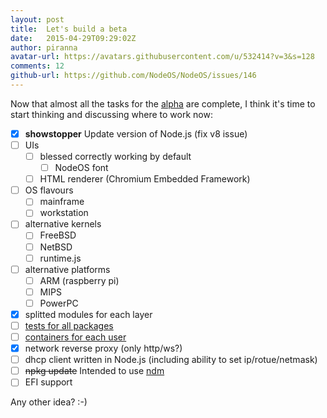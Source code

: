 ```yaml
---
layout: post
title:  Let's build a beta
date:   2015-04-29T09:29:02Z
author: piranna
avatar-url: https://avatars.githubusercontent.com/u/532414?v=3&s=128
comments: 12
github-url: https://github.com/NodeOS/NodeOS/issues/146
---
```

Now that almost all the tasks for the [alpha](https://github.com/NodeOS/NodeOS/issues/37) are complete, I think it's time to start thinking and discussing where to work now:
- [x] **showstopper** Update version of Node.js (fix v8 issue)
- [ ] UIs
  - [ ] blessed correctly working by default
    - [ ] NodeOS font
  - [ ] HTML renderer (Chromium Embedded Framework)
- [ ] OS flavours
  - [ ] mainframe
  - [ ] workstation
- [ ] alternative kernels
  - [ ] FreeBSD
  - [ ] NetBSD
  - [ ] runtime.js
- [ ] alternative platforms
  - [ ] ARM (raspberry pi)
  - [ ] MIPS
  - [ ] PowerPC
- [x] splitted modules for each layer
- [ ] [tests for all packages](https://github.com/NodeOS/NodeOS/issues/75)
- [ ] [containers for each user](http://docs.docker.com/articles/security/)
- [x] network reverse proxy (only http/ws?)
- [ ] dhcp client written in Node.js (including ability to set ip/rotue/netmask)
- [ ] ~~npkg update~~ Intended to use [ndm](https://github.com/npm/ndm)
- [ ] EFI support

Any other idea? :-)

